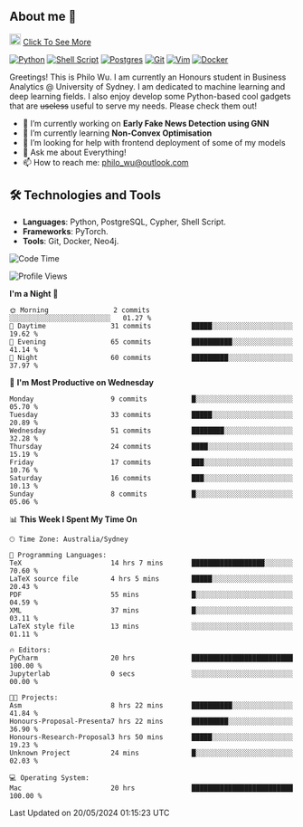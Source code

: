 ## About me 🤗

<a href="#"><img src="https://media.giphy.com/media/hvRJCLFzcasrR4ia7z/giphy.gif" width="20px" height="20px"></a> [Click To See More](https://philowu.notion.site/philowu/Philo-Hao-Wu-8bc7b2a81217493399d7db22df70fbfd)

[![Python](https://img.shields.io/badge/python-3670A0?style=for-the-badge&logo=python&logoColor=ffdd54)](#)
[![Shell Script](https://img.shields.io/badge/shell_script-%23121011.svg?style=for-the-badge&logo=gnu-bash&logoColor=white)](#)
[![Postgres](https://img.shields.io/badge/postgres-%23316192.svg?style=for-the-badge&logo=postgresql&logoColor=white)](#)
[![Git](https://img.shields.io/badge/git-%23F05033.svg?style=for-the-badge&logo=git&logoColor=white)](#)
[![Vim](https://img.shields.io/badge/VIM-%2311AB00.svg?style=for-the-badge&logo=vim&logoColor=white)](#)
[![Docker](https://img.shields.io/badge/docker-%230db7ed.svg?style=for-the-badge&logo=docker&logoColor=white)](#)

Greetings! This is Philo Wu. I am currently an Honours student in Business Analytics \@ University of Sydney. I am dedicated to machine learning and deep learning fields. I also enjoy develop some Python-based cool gadgets that are ~~useless~~ useful to serve my needs. Please check them out!

- 🔭 I’m currently working on **Early Fake News Detection using GNN**
- 🌱 I’m currently learning **Non-Convex Optimisation**
- 🤔 I’m looking for help with frontend deployment of some of my models
- 💬 Ask me about Everything!
- 📫 How to reach me: philo_wu@outlook.com

## 🛠 Technologies and Tools
- **Languages**: Python, PostgreSQL, Cypher, Shell Script.
- **Frameworks**: PyTorch.
- **Tools**: Git, Docker, Neo4j.

<!--START_SECTION:waka-->
![Code Time](http://img.shields.io/badge/Code%20Time-165%20hrs%2013%20mins-blue)

![Profile Views](http://img.shields.io/badge/Profile%20Views-0-blue)

**I'm a Night 🦉** 

```text
🌞 Morning                2 commits           ░░░░░░░░░░░░░░░░░░░░░░░░░   01.27 % 
🌆 Daytime                31 commits          █████░░░░░░░░░░░░░░░░░░░░   19.62 % 
🌃 Evening                65 commits          ██████████░░░░░░░░░░░░░░░   41.14 % 
🌙 Night                  60 commits          █████████░░░░░░░░░░░░░░░░   37.97 % 
```
📅 **I'm Most Productive on Wednesday** 

```text
Monday                   9 commits           █░░░░░░░░░░░░░░░░░░░░░░░░   05.70 % 
Tuesday                  33 commits          █████░░░░░░░░░░░░░░░░░░░░   20.89 % 
Wednesday                51 commits          ████████░░░░░░░░░░░░░░░░░   32.28 % 
Thursday                 24 commits          ████░░░░░░░░░░░░░░░░░░░░░   15.19 % 
Friday                   17 commits          ███░░░░░░░░░░░░░░░░░░░░░░   10.76 % 
Saturday                 16 commits          ███░░░░░░░░░░░░░░░░░░░░░░   10.13 % 
Sunday                   8 commits           █░░░░░░░░░░░░░░░░░░░░░░░░   05.06 % 
```


📊 **This Week I Spent My Time On** 

```text
🕑︎ Time Zone: Australia/Sydney

💬 Programming Languages: 
TeX                      14 hrs 7 mins       ██████████████████░░░░░░░   70.60 % 
LaTeX source file        4 hrs 5 mins        █████░░░░░░░░░░░░░░░░░░░░   20.43 % 
PDF                      55 mins             █░░░░░░░░░░░░░░░░░░░░░░░░   04.59 % 
XML                      37 mins             █░░░░░░░░░░░░░░░░░░░░░░░░   03.11 % 
LaTeX style file         13 mins             ░░░░░░░░░░░░░░░░░░░░░░░░░   01.11 % 

🔥 Editors: 
PyCharm                  20 hrs              █████████████████████████   100.00 % 
Jupyterlab               0 secs              ░░░░░░░░░░░░░░░░░░░░░░░░░   00.00 % 

🐱‍💻 Projects: 
Asm                      8 hrs 22 mins       ██████████░░░░░░░░░░░░░░░   41.84 % 
Honours-Proposal-Presenta7 hrs 22 mins       █████████░░░░░░░░░░░░░░░░   36.90 % 
Honours-Research-Proposal3 hrs 50 mins       █████░░░░░░░░░░░░░░░░░░░░   19.23 % 
Unknown Project          24 mins             █░░░░░░░░░░░░░░░░░░░░░░░░   02.03 % 

💻 Operating System: 
Mac                      20 hrs              █████████████████████████   100.00 % 
```


 Last Updated on 20/05/2024 01:15:23 UTC
<!--END_SECTION:waka-->
